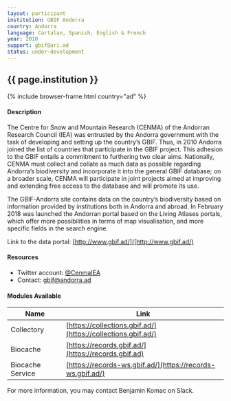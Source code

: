 ```yaml
---
layout: participant
institution: GBIF Andorra
country: Andorra
language: Cartalan, Spanish, English & French
year: 2010
support: gbif@ari.ad
status: under-development
---
```


## {{ page.institution }}

{% include browser-frame.html country="ad" %}

#### Description 

The Centre for Snow and Mountain Research (CENMA) of the Andorran Research Council (IEA) was entrusted by the Andorra government with the task of developing and setting up the country’s GBIF. Thus, in 2010 Andorra joined the list of countries that participate in the GBIF project. This adhesion to the GBIF entails a commitment to furthering two clear aims. Nationally, CENMA must collect and collate as much data as possible regarding Andorra’s biodiversity and incorporate it into the general GBIF database; on a broader scale, CENMA will participate in joint projects aimed at improving and extending free access to the database and will promote its use.

The GBIF-Andorra site contains data on the country’s biodiversity based on information provided by institutions both in Andorra and abroad. In February 2018 was launched the Andorran portal based on the Living Atlases portals, which offer more possibilities in terms of map visualisation, and more specific fields in the search engine.

Link to the data portal: [http://www.gbif.ad/]([http://www.gbif.ad/)


#### Resources
- Twitter account: [@CenmaIEA](https://twitter.com/CenmaIEA)
- Contact: gbif@andorra.ad

#### Modules Available 

| Name             | Link                                                         |
|------------------|--------------------------------------------------------------|
| Collectory       | [https://collections.gbif.ad/](https://collections.gbif.ad/) |
| Biocache         | [https://records.gbif.ad/](https://records.gbif.ad)          |
| Biocache Service | [https://records-ws.gbif.ad/](https://records-ws.gbif.ad/)   |

For more information, you may contact Benjamin Komac on Slack.

